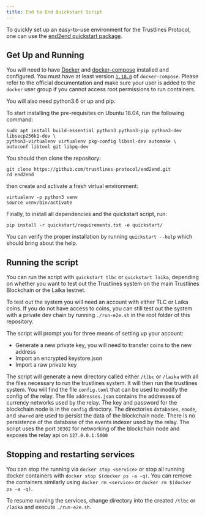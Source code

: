 ```yaml
---
title: End to End Quickstart Script
---
```


To quickly set up an easy-to-use environment for the Trustlines Protocol, one can use the [end2end quickstart package](https://github.com/trustlines-protocol/end2end/tree/master/quickstart).

## Get Up and Running

You will need to have [Docker](https://docker.com) and [docker-compose](https://docs.docker.com/compose/)
installed and configured. You must have at least version [`1.18.0`](https://github.com/docker/compose/releases/tag/1.18.0)
of `docker-compose`. Please refer to the official documentation and make sure your user is added
to the `docker` user group if you cannot access root permissions to run containers.

You will also need python3.6 or up and pip.

To start installing the pre-requisites on Ubuntu 18.04, run the following command:
```
sudo apt install build-essential python3 python3-pip python3-dev libsecp256k1-dev \
python3-virtualenv virtualenv pkg-config libssl-dev automake \
autoconf libtool git libpq-dev
```

You should then clone the repository:
```
git clone https://github.com/trustlines-protocol/end2end.git
cd end2end
```

then create and activate a fresh virtual environment:
```
virtualenv -p python3 venv
source venv/bin/activate
```

Finally, to install all dependencies and the quickstart script, run:
```
pip install -r quickstart/requirements.txt -e quickstart/
```

You can verify the proper installation by running `quickstart --help` which should bring about the help.

## Running the script

You can run the script with `quickstart tlbc` or `quickstart laika`, depending on whether you want to
test out the Trustlines system on the main Trustlines Blockchain or the Laika testnet.

To test out the system you will need an account with either TLC or Laika coins.
If you do not have access to coins, you can still test out the system with a private dev chain by running
`./run-e2e.sh` in the root folder of this repository.

The script will prompt you for three means of setting up your account:
 - Generate a new private key, you will need to transfer coins to the new address
 - Import an encrypted keystore.json
 - Import a raw private key

The script will generate a new directory called either `/tlbc` or `/laika` with all the
files necessary to run the trustlines system. It will then run the trustlines system.
You will find the file `config.toml` that can be used to modify the config of the relay.
The file `addresses.json` contains the addresses of currency networks used by the relay.
The key and password for the blockchain node is in the `config` directory.
The directories `databases`, `enode`, and `shared` are used to persist the data of the blockchain node.
There is no persistence of the database of the events indexer used by the relay.
The script uses the port `30302` for networking of the blockchain node and exposes the relay api on
`127.0.0.1:5000`

## Stopping and restarting services

You can stop the running via `docker stop <service>` or stop all running docker
containers with `docker stop $(docker ps -a -q)`. You can remove the containers
similarly using `docker rm <service>` or `docker rm $(docker ps -a -q)`.

To resume running the services, change directory into the created `/tlbc` or `/laika`
and execute `./run-e2e.sh`.
